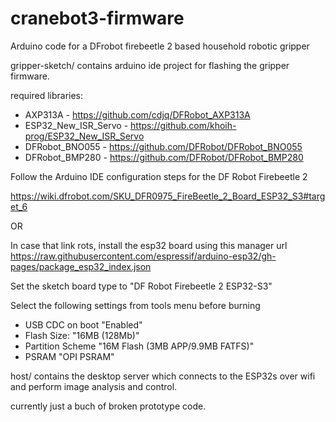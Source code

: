 # cranebot3-firmware
Arduino code for a DFrobot firebeetle 2 based household robotic gripper


gripper-sketch/ contains arduino ide project for flashing the gripper firmware.

required libraries:

 - AXP313A - https://github.com/cdjq/DFRobot_AXP313A
 - ESP32_New_ISR_Servo - https://github.com/khoih-prog/ESP32_New_ISR_Servo
 - DFRobot_BNO055 - https://github.com/DFRobot/DFRobot_BNO055
 - DFRobot_BMP280 - https://github.com/DFRobot/DFRobot_BMP280


Follow the Arduino IDE configuration steps for the DF Robot Firebeetle 2

  https://wiki.dfrobot.com/SKU_DFR0975_FireBeetle_2_Board_ESP32_S3#target_6

OR

  In case that link rots, install the esp32 board using this manager url https://raw.githubusercontent.com/espressif/arduino-esp32/gh-pages/package_esp32_index.json
  
  Set the sketch board type to "DF Robot Firebeetle 2 ESP32-S3"
  
  Select the following settings from tools menu before burning
	
 - USB CDC on boot "Enabled"
 - Flash Size: "16MB (128Mb)"
 - Partition Scheme "16M Flash (3MB APP/9.9MB FATFS)"
 - PSRAM "OPI PSRAM"

host/ contains the desktop server which connects to the ESP32s over wifi and perform image analysis and control.

currently just a buch of broken prototype code.